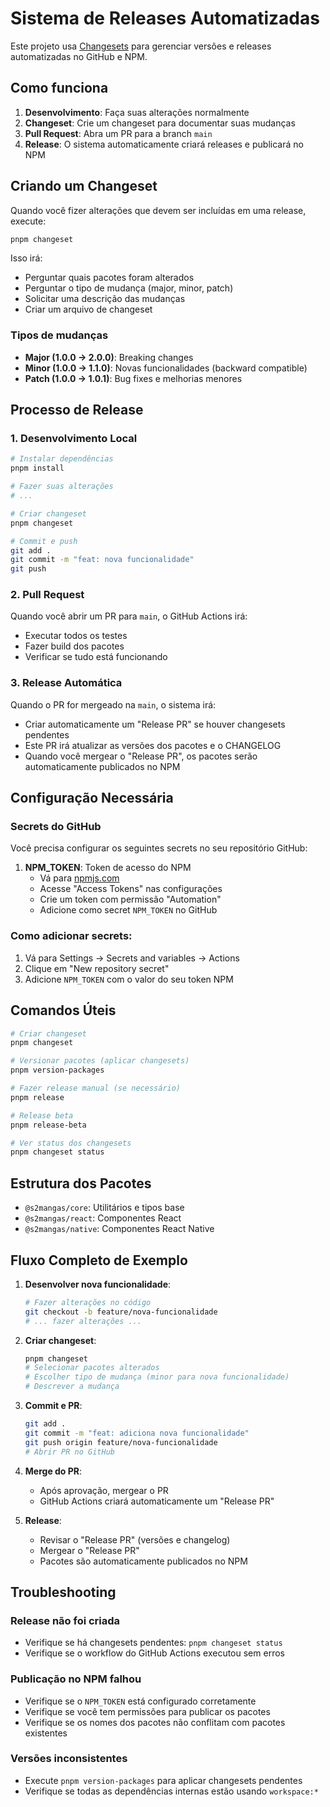 # Sistema de Releases Automatizadas

Este projeto usa [Changesets](https://github.com/changesets/changesets) para gerenciar versões e releases automatizadas no GitHub e NPM.

## Como funciona

1. **Desenvolvimento**: Faça suas alterações normalmente
2. **Changeset**: Crie um changeset para documentar suas mudanças
3. **Pull Request**: Abra um PR para a branch `main`
4. **Release**: O sistema automaticamente criará releases e publicará no NPM

## Criando um Changeset

Quando você fizer alterações que devem ser incluídas em uma release, execute:

```bash
pnpm changeset
```

Isso irá:
- Perguntar quais pacotes foram alterados
- Perguntar o tipo de mudança (major, minor, patch)
- Solicitar uma descrição das mudanças
- Criar um arquivo de changeset

### Tipos de mudanças

- **Major (1.0.0 → 2.0.0)**: Breaking changes
- **Minor (1.0.0 → 1.1.0)**: Novas funcionalidades (backward compatible)
- **Patch (1.0.0 → 1.0.1)**: Bug fixes e melhorias menores

## Processo de Release

### 1. Desenvolvimento Local

```bash
# Instalar dependências
pnpm install

# Fazer suas alterações
# ...

# Criar changeset
pnpm changeset

# Commit e push
git add .
git commit -m "feat: nova funcionalidade"
git push
```

### 2. Pull Request

Quando você abrir um PR para `main`, o GitHub Actions irá:
- Executar todos os testes
- Fazer build dos pacotes
- Verificar se tudo está funcionando

### 3. Release Automática

Quando o PR for mergeado na `main`, o sistema irá:
- Criar automaticamente um "Release PR" se houver changesets pendentes
- Este PR irá atualizar as versões dos pacotes e o CHANGELOG
- Quando você mergear o "Release PR", os pacotes serão automaticamente publicados no NPM

## Configuração Necessária

### Secrets do GitHub

Você precisa configurar os seguintes secrets no seu repositório GitHub:

1. **NPM_TOKEN**: Token de acesso do NPM
   - Vá para [npmjs.com](https://www.npmjs.com/)
   - Acesse "Access Tokens" nas configurações
   - Crie um token com permissão "Automation"
   - Adicione como secret `NPM_TOKEN` no GitHub

### Como adicionar secrets:

1. Vá para Settings → Secrets and variables → Actions
2. Clique em "New repository secret"
3. Adicione `NPM_TOKEN` com o valor do seu token NPM

## Comandos Úteis

```bash
# Criar changeset
pnpm changeset

# Versionar pacotes (aplicar changesets)
pnpm version-packages

# Fazer release manual (se necessário)
pnpm release

# Release beta
pnpm release-beta

# Ver status dos changesets
pnpm changeset status
```

## Estrutura dos Pacotes

- `@s2mangas/core`: Utilitários e tipos base
- `@s2mangas/react`: Componentes React
- `@s2mangas/native`: Componentes React Native

## Fluxo Completo de Exemplo

1. **Desenvolver nova funcionalidade**:
   ```bash
   # Fazer alterações no código
   git checkout -b feature/nova-funcionalidade
   # ... fazer alterações ...
   ```

2. **Criar changeset**:
   ```bash
   pnpm changeset
   # Selecionar pacotes alterados
   # Escolher tipo de mudança (minor para nova funcionalidade)
   # Descrever a mudança
   ```

3. **Commit e PR**:
   ```bash
   git add .
   git commit -m "feat: adiciona nova funcionalidade"
   git push origin feature/nova-funcionalidade
   # Abrir PR no GitHub
   ```

4. **Merge do PR**: 
   - Após aprovação, mergear o PR
   - GitHub Actions criará automaticamente um "Release PR"

5. **Release**:
   - Revisar o "Release PR" (versões e changelog)
   - Mergear o "Release PR"
   - Pacotes são automaticamente publicados no NPM

## Troubleshooting

### Release não foi criada
- Verifique se há changesets pendentes: `pnpm changeset status`
- Verifique se o workflow do GitHub Actions executou sem erros

### Publicação no NPM falhou
- Verifique se o `NPM_TOKEN` está configurado corretamente
- Verifique se você tem permissões para publicar os pacotes
- Verifique se os nomes dos pacotes não conflitam com pacotes existentes

### Versões inconsistentes
- Execute `pnpm version-packages` para aplicar changesets pendentes
- Verifique se todas as dependências internas estão usando `workspace:*`